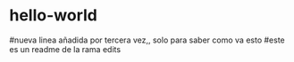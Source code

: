 # hello-world
#nueva linea añadida por tercera vez,, solo para saber como va esto
#este es un readme de la rama edits
